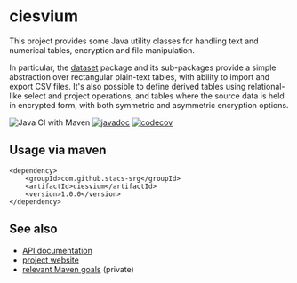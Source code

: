 # ciesvium
This project provides some Java utility classes for handling text and numerical tables, encryption and file manipulation.

In particular, the [dataset](https://ciesvium.cs.st-andrews.ac.uk/apidocs/index.html?uk/ac/standrews/cs/util/dataset/package-summary.html) package and its sub-packages provide a simple abstraction 
over rectangular plain-text tables, with ability to import and export CSV files. It's also possible to define derived tables using relational-like select and project operations, and tables
where the source data is held in encrypted form, with both symmetric and asymmetric encryption options.

![Java CI with Maven](https://github.com/stacs-srg/ciesvium/workflows/Java%20CI%20with%20Maven/badge.svg) [![javadoc](https://javadoc.io/badge2/com.github.stacs-srg/ciesvium/javadoc.svg)](https://javadoc.io/doc/com.github.stacs-srg/ciesvium) [![codecov](https://codecov.io/gh/stacs-srg/ciesvium/branch/master/graph/badge.svg)](https://codecov.io/gh/stacs-srg/ciesvium)

## Usage via maven
        
```
<dependency>
    <groupId>com.github.stacs-srg</groupId>
    <artifactId>ciesvium</artifactId>
    <version>1.0.0</version>
</dependency>
```

## See also

* [API documentation](https://javadoc.io/doc/com.github.stacs-srg/ciesvium)
* [project website](https://stacs-srg.github.io/ciesvium/)
* [relevant Maven goals](https://github.com/stacs-srg/hub/tree/master/maven) (private)
